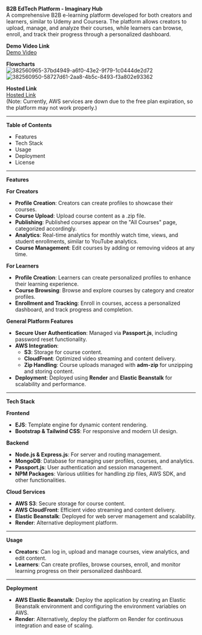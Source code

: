 **B2B EdTech Platform - Imaginary Hub**  
A comprehensive B2B e-learning platform developed for both creators and learners, similar to Udemy and Coursera. The platform allows creators to upload, manage, and analyze their courses, while learners can browse, enroll, and track their progress through a personalized dashboard.

**Demo Video Link**  
[Demo Video](https://drive.google.com/file/d/1qkQtHCuZ3VWsMDmBpcbviK3TCDLgz9WA/view?usp=sharing)

**Flowcharts**  
![382560965-37bd4949-a6f0-43e2-9f79-1c0444de2d72](https://github.com/user-attachments/assets/13c7e48d-8c4d-4595-a13e-49b5021e8d26)
![382560950-58727d61-2aa8-4b5c-8493-f3a802e93362](https://github.com/user-attachments/assets/15757e66-7bfa-49a8-9cd8-46cebebbe2a5)

**Hosted Link**  
[Hosted Link](https://imaginaryhubb2b.onrender.com)  
(Note: Currently, AWS services are down due to the free plan expiration, so the platform may not work properly.)

---

**Table of Contents**  
- Features  
- Tech Stack  
- Usage  
- Deployment  
- License  

---

**Features**  

**For Creators**  
- **Profile Creation**: Creators can create profiles to showcase their courses.  
- **Course Upload**: Upload course content as a .zip file.  
- **Publishing**: Published courses appear on the "All Courses" page, categorized accordingly.  
- **Analytics**: Real-time analytics for monthly watch time, views, and student enrollments, similar to YouTube analytics.  
- **Course Management**: Edit courses by adding or removing videos at any time.

**For Learners**  
- **Profile Creation**: Learners can create personalized profiles to enhance their learning experience.  
- **Course Browsing**: Browse and explore courses by category and creator profiles.  
- **Enrollment and Tracking**: Enroll in courses, access a personalized dashboard, and track progress and completion.

**General Platform Features**  
- **Secure User Authentication**: Managed via **Passport.js**, including password reset functionality.  
- **AWS Integration**:  
  - **S3**: Storage for course content.  
  - **CloudFront**: Optimized video streaming and content delivery.  
  - **Zip Handling**: Course uploads managed with **adm-zip** for unzipping and storing content.  
- **Deployment**: Deployed using **Render** and **Elastic Beanstalk** for scalability and performance.

---

**Tech Stack**  

**Frontend**  
- **EJS**: Template engine for dynamic content rendering.  
- **Bootstrap & Tailwind CSS**: For responsive and modern UI design.

**Backend**  
- **Node.js & Express.js**: For server and routing management.  
- **MongoDB**: Database for managing user profiles, courses, and analytics.  
- **Passport.js**: User authentication and session management.  
- **NPM Packages**: Various utilities for handling zip files, AWS SDK, and other functionalities.

**Cloud Services**  
- **AWS S3**: Secure storage for course content.  
- **AWS CloudFront**: Efficient video streaming and content delivery.  
- **Elastic Beanstalk**: Deployed for web server management and scalability.  
- **Render**: Alternative deployment platform.

---

**Usage**  
- **Creators**: Can log in, upload and manage courses, view analytics, and edit content.  
- **Learners**: Can create profiles, browse courses, enroll, and monitor learning progress on their personalized dashboard.

---

**Deployment**  

- **AWS Elastic Beanstalk**: Deploy the application by creating an Elastic Beanstalk environment and configuring the environment variables on AWS.  
- **Render**: Alternatively, deploy the platform on Render for continuous integration and ease of scaling.
